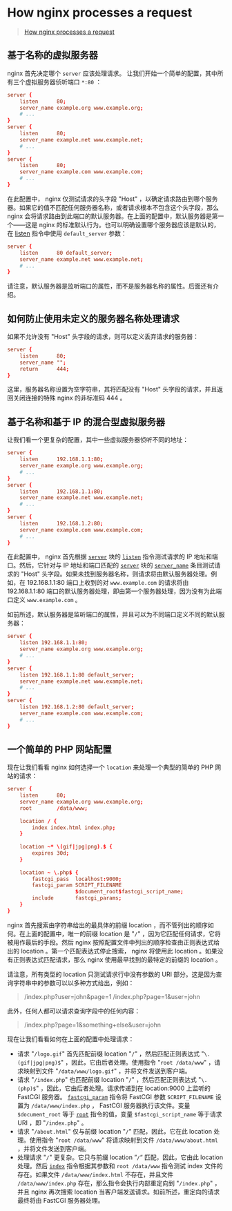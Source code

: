# How nginx processes a request

> [How nginx processes a request](http://nginx.org/en/docs/http/request_processing.html)
>

## 基于名称的虚拟服务器

nginx 首先决定哪个 `server` 应该处理请求。 让我们开始一个简单的配置，其中所有三个虚拟服务器侦听端口 `*:80` ：

```conf
server {
    listen      80;
    server_name example.org www.example.org;
    # ...
}
server {
    listen      80;
    server_name example.net www.example.net;
    # ...
}
server {
    listen      80;
    server_name example.com www.example.com;
    # ...
}
```

在此配置中， nginx 仅测试请求的头字段 "Host" ，以确定请求路由到哪个服务器。如果它的值不匹配任何服务器名称，或者请求根本不包含这个头字段，那么 nginx 会将请求路由到此端口的默认服务器。在上面的配置中，默认服务器是第一个——这是 nginx 的标准默认行为。也可以明确设置哪个服务器应该是默认的，在 [listen](http://nginx.org/en/docs/http/ngx_http_core_module.html#listen) 指令中使用 `default_server` 参数：

```conf
server {
    listen      80 default_server;
    server_name example.net www.example.net;
    # ...
}
```

请注意，默认服务器是监听端口的属性，而不是服务器名称的属性。后面还有介绍。

## 如何防止使用未定义的服务器名称处理请求

如果不允许没有 "Host" 头字段的请求，则可以定义丢弃请求的服务器：

```conf
server {
    listen      80;
    server_name "";
    return      444;
}
```

这里，服务器名称设置为空字符串，其将匹配没有 "Host" 头字段的请求，并且返回关闭连接的特殊 nginx 的非标准码 444 。

## 基于名称和基于 IP 的混合型虚拟服务器

让我们看一个更复杂的配置，其中一些虚拟服务器侦听不同的地址：

```conf
server {
    listen      192.168.1.1:80;
    server_name example.org www.example.org;
    # ...
}
server {
    listen      192.168.1.1:80;
    server_name example.net www.example.net;
    # ...
}
server {
    listen      192.168.1.2:80;
    server_name example.com www.example.com;
    # ...
}
```

在此配置中， nginx 首先根据 [`server`](http://nginx.org/en/docs/http/ngx_http_core_module.html#server) 块的 [`listen`](http://nginx.org/en/docs/http/ngx_http_core_module.html#listen) 指令测试请求的 IP 地址和端口。然后，它针对与 IP 地址和端口匹配的 [`server`](http://nginx.org/en/docs/http/ngx_http_core_module.html#server) 块的 [`server_name`](http://nginx.org/en/docs/http/ngx_http_core_module.html#server_name) 条目测试请求的 "Host" 头字段。如果未找到服务器名称，则请求将由默认服务器处理。例如，在 192.168.1.1:80 端口上收到的对 `www.example.com` 的请求将由 192.168.1.1:80 端口的默认服务器处理，即由第一个服务器处理，因为没有为此端口定义 `www.example.com` 。

如前所述，默认服务器是监听端口的属性，并且可以为不同端口定义不同的默认服务器：

```conf
server {
    listen 192.168.1.1:80;
    server_name example.org www.example.org;
    # ...
}
server {
    listen 192.168.1.1:80 default_server;
    server_name example.net www.example.net;
    # ...
}
server {
    listen 192.168.1.2:80 default_server;
    server_name example.com www.example.com;
    # ...
}
```

## 一个简单的 PHP 网站配置

现在让我们看看 nginx 如何选择一个 `location` 来处理一个典型的简单的 PHP 网站的请求：

```conf
server {
    listen      80;
    server_name example.org www.example.org;
    root        /data/www;
    
    location / {
        index index.html index.php;
    }
    
    location ~* \(gif|jpg|png).$ {
        expires 30d;
    }
    
    location ~ \.php$ {
        fastcgi_pass  localhost:9000;
        fastcgi_param SCRIPT_FILENAME
                      $document_root$fastcgi_script_name;
        include       fastcgi_params;
    }
}
```

nginx 首先搜索由字符串给出的最具体的前缀 location ，而不管列出的顺序如何。在上面的配置中，唯一的前缀 location 是 "`/`" ，因为它匹配任何请求，它将被用作最后的手段。然后 nginx 按照配置文件中列出的顺序检查由正则表达式给出的 location 。第一个匹配表达式停止搜索， nginx 将使用此 location 。如果没有正则表达式匹配请求，那么 nginx 使用最早找到的最特定的前缀的 location 。

请注意，所有类型的 location 只测试请求行中没有参数的 URI 部分。这是因为查询字符串中的参数可以以多种方式给出，例如：

>/index.php?user=john&page=1
>/index.php?page=1&user=john

此外，任何人都可以请求查询字段中的任何内容：

> /index.php?page=1&something+else&user=john

现在让我们看看如何在上面的配置中处理请求：

* 请求 "`/logo.gif`" 首先匹配前缀 location "`/`" ，然后匹配正则表达式 "`\.(gif|jpg|png)$`" ，因此，它由后者处理。使用指令 "`root /data/www`" ，请求映射到文件 "`/data/www/logo.gif`" ，并将文件发送到客户端。
* 请求 "`/index.php`" 也匹配前缀 location "`/`" ，然后匹配正则表达式 "`\.(php)$`" ，因此，它由后者处理。请求传递到在 location:9000 上监听的 FastCGI 服务器。 [`fastcgi_param`](http://nginx.org/en/docs/http/ngx_http_fastcgi_module.html#fastcgi_param) 指令将 FastCGI 参数 `SCRIPT_FILENAME` 设置为 `/data/www/index.php` ， FastCGI 服务器执行该文件。变量 `$document_root` 等于 [`root`](http://nginx.org/en/docs/http/ngx_http_core_module.html#root) 指令的值，变量 `$fastcgi_script_name` 等于请求 URI ，即 "`/index.php`" 。
* 请求 "`/about.html`" 仅与前缀 location "`/`" 匹配，因此，它在此 location 处理。使用指令 "`root /data/www`" 将请求映射到文件 `/data/www/about.html` ，并将文件发送到客户端。
* 处理请求 "`/`" 更复杂。它只与前缀 location ”`/`“ 匹配，因此，它由此 location 处理。然后 [`index`](http://nginx.org/en/docs/http/ngx_http_index_module.html#index) 指令根据其参数和 `root /data/www` 指令测试 index 文件的存在。如果文件 `/data/www/index.html` 不存在，并且文件 `/data/www/index.php` 存在，那么指令会执行内部重定向到 "`/index.php`" ，并且 nginx 再次搜索 location 当客户端发送请求。如前所述，重定向的请求最终将由 FastCGI 服务器处理。